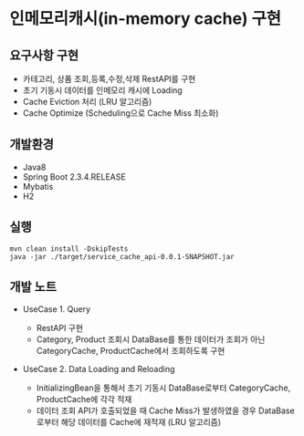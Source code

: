 # 인메모리캐시(in-memory cache) 구현

## 요구사항 구현
+ 카테고리, 상품 조회,등록,수정,삭제 RestAPI를 구현
+ 초기 기동시 데이터를 인메모리 캐시에 Loading
+ Cache Eviction 처리 (LRU 알고리즘)
+ Cache Optimize (Scheduling으로 Cache Miss 최소화) 

## 개발환경
+ Java8
+ Spring Boot 2.3.4.RELEASE
+ Mybatis
+ H2

## 실행
```
mvn clean install -DskipTests
java -jar ./target/service_cache_api-0.0.1-SNAPSHOT.jar
```

## 개발 노트
+ UseCase 1. Query
  * RestAPI 구현 
  * Category, Product 조회시 DataBase를 통한 데이터가 조회가 아닌 CategoryCache, ProductCache에서 조회하도록 구현
  
+ UseCase 2. Data Loading and Reloading
  * InitializingBean을 통해서 초기 기동시 DataBase로부터 CategoryCache, ProductCache에 각각 적재
  * 데이터 조회 API가 호출되었을 때 Cache Miss가 발생하였을 경우 DataBase로부터 해당 데이터를 Cache에 재적재 (LRU 알고리즘)
